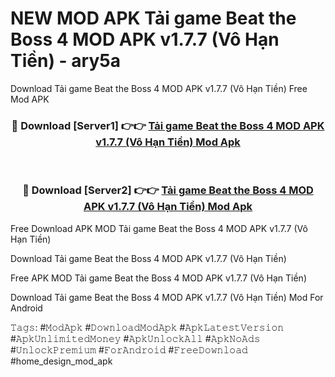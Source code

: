 # NEW MOD APK Tải game Beat the Boss 4 MOD APK v1.7.7 (Vô Hạn Tiền) - ary5a
Download Tải game Beat the Boss 4 MOD APK v1.7.7 (Vô Hạn Tiền) Free Mod APK

<div align="center">
<h3>🔴 Download [Server1] 👉👉 <a href="https://apk-comot.site?title=Tải_game_Beat_the_Boss_4_MOD_APK_v1.7.7_(Vô_Hạn_Tiền)">Tải game Beat the Boss 4 MOD APK v1.7.7 (Vô Hạn Tiền) Mod Apk</a></h3><br>

<h3>🔴 Download [Server2] 👉👉 <a href="https://apk-comot.site?title=Tải_game_Beat_the_Boss_4_MOD_APK_v1.7.7_(Vô_Hạn_Tiền)">Tải game Beat the Boss 4 MOD APK v1.7.7 (Vô Hạn Tiền) Mod Apk</a></h3>
</div>


Free Download APK MOD Tải game Beat the Boss 4 MOD APK v1.7.7 (Vô Hạn Tiền)

Download Tải game Beat the Boss 4 MOD APK v1.7.7 (Vô Hạn Tiền) 

Free APK MOD Tải game Beat the Boss 4 MOD APK v1.7.7 (Vô Hạn Tiền) 

Download Tải game Beat the Boss 4 MOD APK v1.7.7 (Vô Hạn Tiền) Mod For Android

𝚃𝚊𝚐𝚜: #𝙼𝚘𝚍𝙰𝚙𝚔 #𝙳𝚘𝚠𝚗𝚕𝚘𝚊𝚍𝙼𝚘𝚍𝙰𝚙𝚔 #𝙰𝚙𝚔𝙻𝚊𝚝𝚎𝚜𝚝𝚅𝚎𝚛𝚜𝚒𝚘𝚗 #𝙰𝚙𝚔𝚄𝚗𝚕𝚒𝚖𝚒𝚝𝚎𝚍𝙼𝚘𝚗𝚎𝚢 #𝙰𝚙𝚔𝚄𝚗𝚕𝚘𝚌𝚔𝙰𝚕𝚕 #𝙰𝚙𝚔𝙽𝚘𝙰𝚍𝚜 #𝚄𝚗𝚕𝚘𝚌𝚔𝙿𝚛𝚎𝚖𝚒𝚞𝚖 #𝙵𝚘𝚛𝙰𝚗𝚍𝚛𝚘𝚒𝚍 #𝙵𝚛𝚎𝚎𝙳𝚘𝚠𝚗𝚕𝚘𝚊𝚍 #home_design_mod_apk
